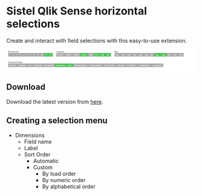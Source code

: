 # Sistel Qlik Sense horizontal selections

Create and interact with field selections with this easy-to-use extension.

<img src="https://github.com/JordiFerrerB/sis-horizontalselector/blob/main/imgs/example.PNG" alt="Selections example" width="750">

## Download

Download the latest version from [here](https://github.com/JordiFerrerB/sis-horizontalselector/raw/main/build/sis-horizontalselector.zip).

## Creating a selection menu

* Dimensions
    * Field name
    * Label
    * Sort Order
        * Automatic
        * Custom
            * By load order
            * By numeric order
            * By alphabetical order



